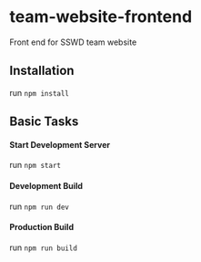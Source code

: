 # team-website-frontend
Front end for SSWD team website

## Installation
run
`npm install`

## Basic Tasks

#### Start Development Server
run
`npm start`

#### Development Build
run
`npm run dev`

#### Production Build
run
`npm run build`

